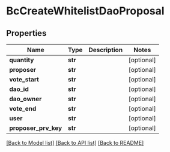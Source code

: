 # BcCreateWhitelistDaoProposal

## Properties
Name | Type | Description | Notes
------------ | ------------- | ------------- | -------------
**quantity** | **str** |  | [optional] 
**proposer** | **str** |  | [optional] 
**vote_start** | **str** |  | [optional] 
**dao_id** | **str** |  | [optional] 
**dao_owner** | **str** |  | [optional] 
**vote_end** | **str** |  | [optional] 
**user** | **str** |  | [optional] 
**proposer_prv_key** | **str** |  | [optional] 

[[Back to Model list]](../README.md#documentation-for-models) [[Back to API list]](../README.md#documentation-for-api-endpoints) [[Back to README]](../README.md)


